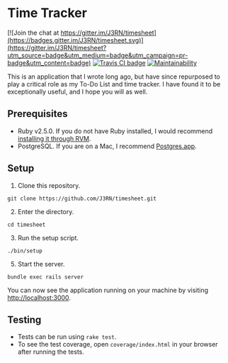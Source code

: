 # Time Tracker

[![Join the chat at https://gitter.im/J3RN/timesheet](https://badges.gitter.im/J3RN/timesheet.svg)](https://gitter.im/J3RN/timesheet?utm_source=badge&utm_medium=badge&utm_campaign=pr-badge&utm_content=badge)
[![Travis CI badge](https://travis-ci.org/J3RN/time-tracker.svg)](https://travis-ci.org/J3RN/time-tracker)
[![Maintainability](https://api.codeclimate.com/v1/badges/ada77e7c2f9d31eaf6aa/maintainability)](https://codeclimate.com/github/J3RN/time-tracker/maintainability)

This is an application that I wrote long ago, but have since repurposed to play a critical role as my To-Do List and time tracker. I have found it to be exceptionally useful, and I hope you will as well.

## Prerequisites

- Ruby v2.5.0. If you do not have Ruby installed, I would recommend [installing it through RVM](http://rvm.io/rvm/install).
- PostgreSQL. If you are on a Mac, I recommend [Postgres.app](http://postgresapp.com/).

## Setup

1. Clone this repository.
  ```
  git clone https://github.com/J3RN/timesheet.git
  ```

2. Enter the directory.
  ```
  cd timesheet
  ```

3. Run the setup script.
  ```
  ./bin/setup
  ```

5. Start the server.
  ```
  bundle exec rails server
  ```

  You can now see the application running on your machine by visiting [http://localhost:3000](http://localhost:3000).

## Testing

- Tests can be run using `rake test`.
- To see the test coverage, open `coverage/index.html` in your browser after running the tests.
